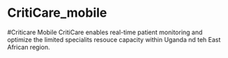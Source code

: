 # CritiCare_mobile
#Criticare Mobile  CritiCare enables real-time patient monitoring and optimize the limited specialits resouce capacity within Uganda nd teh East African region.
